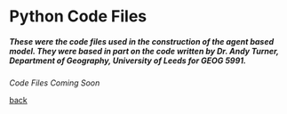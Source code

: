 <h1>Python Code Files</h1>

<h5>These were the code files used in the construction of the agent based model.  They were based in part on the code written by Dr. Andy Turner, Department of Geography, University of Leeds for GEOG 5991.</h5>

<i>Code Files Coming Soon</i>
  
<a href="https://jlablacker.github.io/GEOG5991-Portfolio/">back</a>
